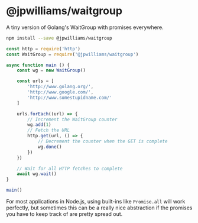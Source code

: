 # @jpwilliams/waitgroup

A tiny version of Golang's WaitGroup with promises everywhere.

``` sh
npm install --save @jpwilliams/waitgroup
```

``` js
const http = require('http')
const WaitGroup = require('@jpwilliams/waitgroup')

async function main () {
	const wg = new WaitGroup()

	const urls = [
		'http://www.golang.org/',
		'http://www.google.com/',
		'http://www.somestupidname.com/'
	]

	urls.forEach((url) => {
		// Increment the WaitGroup counter
		wg.add(1)
		// Fetch the URL
		http.get(url, () => {
			// Decrement the counter when the GET is complete
			wg.done()
		})
	})

	// Wait for all HTTP fetches to complete
	await wg.wait()
}

main()
```

For most applications in Node.js, using built-ins like `Promise.all` will work perfectly, but sometimes this can be a really nice abstraction if the promises you have to keep track of are pretty spread out.

